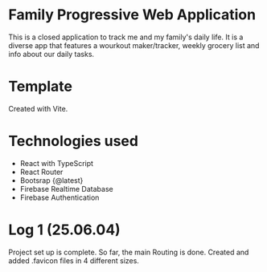 # Family Progressive Web Application

This is a closed application to track me and my family's daily life. It is a diverse app that features a wourkout maker/tracker, weekly grocery list and info about our daily tasks.

# Template

Created with Vite.

# Technologies used
- React with TypeScript
- React Router
- Bootsrap {@latest}
- Firebase Realtime Database
- Firebase Authentication

# Log 1 (25.06.04)

Project set up is complete. So far, the main Routing is done. Created and added .favicon files in 4 different sizes.

